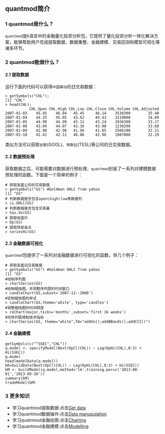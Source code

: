 ## quantmod简介

### 1 quantmod是什么？


`quantmod`是`R`语言中的金融量化投资分析包，它提供了量化投资分析一体化解决方案，能够帮助用户完成提取数据、数据重整、金融建模、交易回测和模型可视化等诸多环节。


### 2 quantmod能做什么？

#### 2.1  提取数据

运行下面的代码可以获得`中国移动`的日交易数据：

``` {r}
> getSymbols("CHL");
[1] "CHL"
> head(CHL);
           CHL.Open CHL.High CHL.Low CHL.Close CHL.Volume CHL.Adjusted
2007-01-03    45.45    46.84   45.45     46.14    3538300        35.40
2007-01-04    44.25    45.05   43.62     44.43    3210000        34.09
2007-01-05    44.99    44.99   43.12     43.24    2036300        33.17
2007-01-08    43.69    44.07   43.16     43.90    1230200        33.68
2007-01-09    42.98    42.98   41.56     41.85    2566100        32.11
2007-01-10    41.41    42.12   40.86     41.96    1987000        32.19

```

类似方法可以获取`谷歌`(GOOL)、`特斯拉`(TESL)等公司的日交易数据。

#### 2.2 数据预处理

获取数据之后，可能需要对数据进行预处理，`quantmod`封装了一系列对建模数据预处理的函数。下面是一个简单的例子：

``` {r}
# 获取高盛公司的交易数据
> getSymbols("GS") #Goldman OHLC from yahoo
[1] "GS"
# 判断数据是否包含open\high\low等数据列
> is.OHLC(GS) 
# 判断数据是否包含交易量
> has.Vo(GS)
# 提取收盘价
> Op(GS) 
# 提取局部高点
> seriesHi(GS) 
```

#### 2.3 金融数据可视化

`quantmod`包提供了一系列对金融数据进行可视化的函数，举几个例子：

```{r}
# 获取高盛日交易数据
> getSymbols("GS") #Goldman OHLC from yahoo
[1] "GS"
#绘制序列图
> chartSeries(GS) 
#绘制蜡烛图，并调整序列图的时间窗口
> candleChart(GS,subset='2007-12::2008')
#定制蜡烛图的样式
> candleChart(GS,theme='white', type='candles')
#调整蜡烛图的时间跨度
> reChart(major.ticks='months',subset='first 16 weeks') 
#向序列图填制技术指标
> chartSeries(GS, theme="white",TA="addVo();addBBands();addCCI()") 
```

#### 2.4 金融建模

```{r}
getSymbols(c("^SSEC","CHL"))
q.model <- specifyModel(Next(OpCl(CHL)) ~ Lag(OpHi(CHL),0:3) + Hi(SSEC))
q.model
head(modelData(q.model))
bD=buildData(Next(OpCl(CHL)) ~ Lag(OpHi(CHL),0:3) + Hi(SSEC))
bM <- buildModel(q.model,method='lm',training.per=c('2013-08-01','2013-09-30'))
summary(bM)
tradeModel(bM)
```
### 3 更多知识

* 学习quantmod提取数据:点击[Get data](https://github.com/dengyishuo/Notes/blob/master/quantmod/get_data.md)
* 学习quantmod数据操作:点击[Data manupulation](https://github.com/dengyishuo/Notes/blob/master/quantmod/data_manupulation.md)
* 学习quatnmod金融绘图:点击[Charting](https://github.com/dengyishuo/Notes/blob/master/quantmod/charting.md)
* 学习quantmod金融建模:点击[Modelling](https://github.com/dengyishuo/Notes/blob/master/quantmod/modelling.md)
